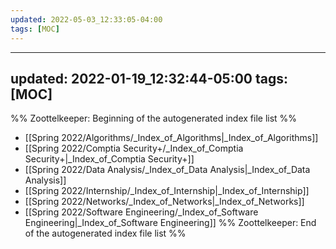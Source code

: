 ```yaml
---
updated: 2022-05-03_12:33:05-04:00
tags: [MOC]
---
```

---
updated: 2022-01-19_12:32:44-05:00
tags: [MOC]
---
%% Zoottelkeeper: Beginning of the autogenerated index file list  %%
-  [[Spring 2022/Algorithms/_Index_of_Algorithms|_Index_of_Algorithms]]
-  [[Spring 2022/Comptia Security+/_Index_of_Comptia Security+|_Index_of_Comptia Security+]]
-  [[Spring 2022/Data Analysis/_Index_of_Data Analysis|_Index_of_Data Analysis]]
-  [[Spring 2022/Internship/_Index_of_Internship|_Index_of_Internship]]
-  [[Spring 2022/Networks/_Index_of_Networks|_Index_of_Networks]]
-  [[Spring 2022/Software Engineering/_Index_of_Software Engineering|_Index_of_Software Engineering]]
%% Zoottelkeeper: End of the autogenerated index file list  %%
